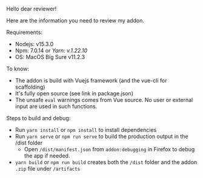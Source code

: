 Hello dear reviewer!

Here are the information you need to review my addon.

Requirements:
- Nodejs: v15.3.0
- Npm: 7.0.14 or *Yarn: v.1.22.10*
- OS: MacOS Big Sure v11.2.3

To know:
- The addon is build with Vuejs framework (and the vue-cli for scaffolding)
- It's fully open source (see link in package.json)
- The unsafe `eval` warnings comes from Vue source. No user or external input are used in such functions.

Steps to build and debug:
- Run `yarn install` or `npm install` to install dependencies
- Run `yarn serve` or `npm run serve` to build the production output in the /dist folder
  - Open `/dist/manifest.json` from `addon:debugging` in Firefox to debug the app if needed.
- `yarn build` or `npm run build` creates both the `/dist` folder and the addon `.zip` file under `/artifacts`